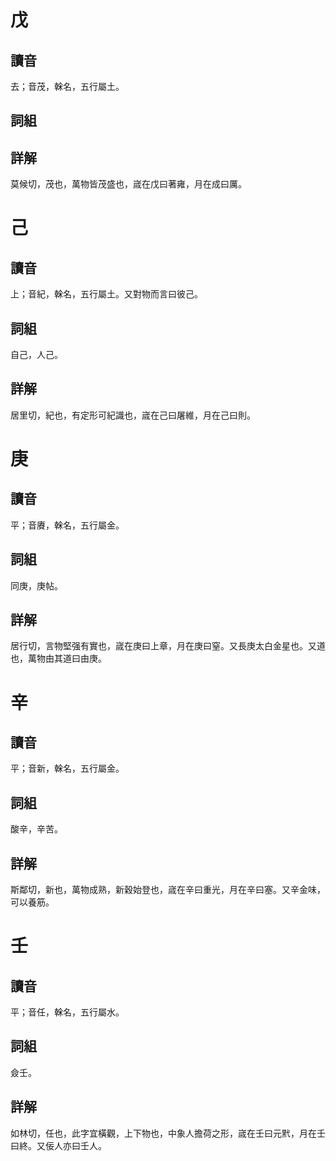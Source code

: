 # 戊

## 讀音
去；音茂，榦名，五行屬土。

## 詞組

## 詳解
莫候切，茂也，萬物皆茂盛也，𡻕在戊曰著雍，月在成曰厲。

# 己

## 讀音
上；音紀，榦名，五行屬土。又對物而言曰彼己。

## 詞組
自己，人己。

## 詳解
居里切，紀也，有定形可紀識也，𡻕在己曰屠維，月在己曰則。

# 庚

## 讀音
平；音賡，榦名，五行屬金。

## 詞組
同庚，庚帖。

## 詳解
居行切，言物堅强有實也，𡻕在庚曰上章，月在庚曰窒。又長庚太白金星也。又道也，萬物由其道曰由庚。

# 辛

## 讀音
平；音新，榦名，五行屬金。

## 詞組
酸辛，辛苦。

## 詳解
斯鄰切，新也，萬物成熟，新穀始登也，𡻕在辛曰重光，月在辛曰塞。又辛金味，可以養筋。

# 壬

## 讀音
平；音任，榦名，五行屬水。

## 詞組
僉壬。

## 詳解
如林切，任也，此字宜橫觀，上下物也，中象人擔荷之形，𡻕在壬曰元黓，月在壬曰終。又佞人亦曰壬人。

